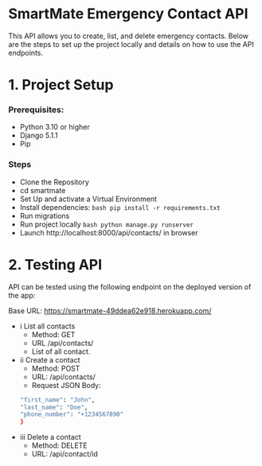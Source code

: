 # SmartMate Emergency Contact API

This API allows you to create, list, and delete emergency contacts. Below are the steps to set up the project locally and details on how to use the API endpoints.

# 1. Project Setup

### Prerequisites:
- Python 3.10 or higher
- Django 5.1.1
- Pip

### Steps
- Clone the Repository
- cd smartmate
- Set Up and activate a Virtual Environment
- Install dependencies:
```bash pip install -r requirements.txt```
- Run migrations
- Run project locally
```bash python manage.py runserver```
- Launch http://localhost:8000/api/contacts/ in browser

# 2. Testing API
API can be tested using the following endpoint on the deployed version of the app:

Base URL: https://smartmate-49ddea62e918.herokuapp.com/

- i List all contacts
    - Method: GET
    - URL /api/contacts/
    - List of all contact.
- ii Create a contact
    - Method: POST
    - URL: /api/contacts/
    - Request JSON Body:
    ```bash {
    "first_name": "John",
    "last_name": "Doe",
    "phone_number": "+1234567890"
    }
- iii Delete a contact
    - Method: DELETE
    - URL: /api/contact/id
